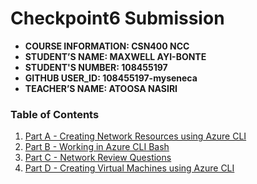 # Checkpoint6 Submission

- **COURSE INFORMATION: CSN400 NCC**
- **STUDENT’S NAME: MAXWELL AYI-BONTE**
- **STUDENT'S NUMBER: 108455197** 
- **GITHUB USER_ID: 108455197-myseneca**
- **TEACHER’S NAME: ATOOSA NASIRI**

### Table of Contents
1. [Part A - Creating Network Resources using Azure CLI](#header1)
2. [Part B - Working in Azure CLI Bash](#header2)
3. [Part C - Network Review Questions](#header3)
4. [Part D - Creating Virtual Machines using Azure CLI](#header4)
